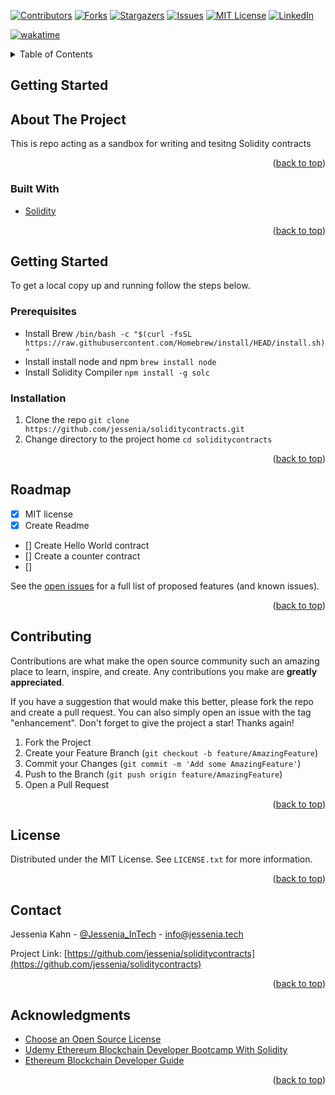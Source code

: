 <div id="top"></div>
<!--
*** Thanks for checking out the Best-README-Template. If you have a suggestion
*** that would make this better, please fork the repo and create a pull request
*** or simply open an issue with the tag "enhancement".
*** Don't forget to give the project a star!
*** Thanks again! Now go create something AMAZING! :D
-->



<!-- PROJECT SHIELDS -->
<!--
*** I'm using markdown "reference style" links for readability.
*** Reference links are enclosed in brackets [ ] instead of parentheses ( ).
*** See the bottom of this document for the declaration of the reference variables
*** for contributors-url, forks-url, etc. This is an optional, concise syntax you may use.
*** https://www.markdownguide.org/basic-syntax/#reference-style-links
-->
[![Contributors][contributors-shield]][contributors-url]
[![Forks][forks-shield]][forks-url]
[![Stargazers][stars-shield]][stars-url]
[![Issues][issues-shield]][issues-url]
[![MIT License][license-shield]][license-url]
[![LinkedIn][linkedin-shield]][linkedin-url]

[![wakatime](https://wakatime.com/badge/github/jessenia/soliditycontracts.svg)](https://wakatime.com/badge/github/jessenia/soliditycontracts)


<!-- TABLE OF CONTENTS -->
<details>
  <summary>Table of Contents</summary>
  <ol>
    <li>
      <a href="#about-the-project">About The Project</a>
      <ul>
        <li><a href="#built-with">Built With</a></li>
      </ul>
    </li>
    <li>
      <a href="#getting-started">Getting Started</a>
      <ul>
        <li><a href="#prerequisites">Prerequisites</a></li>
        <li><a href="#installation">Installation</a></li>
      </ul>
    </li>
    <li><a href="#roadmap">Roadmap</a></li>
    <li><a href="#contributing">Contributing</a></li>
    <li><a href="#license">License</a></li>
    <li><a href="#contact">Contact</a></li>
    <li><a href="#acknowledgments">Acknowledgments</a></li>
  </ol>
</details>


<!-- Getting STARTED-->
## Getting Started

<!-- ABOUT THE PROJECT -->
## About The Project
This is repo acting as a sandbox for writing and tesitng Solidity contracts


<p align="right">(<a href="#top">back to top</a>)</p>

### Built With
* [Solidity](https://docs.soliditylang.org/)

<p align="right">(<a href="#top">back to top</a>)</p>

<!-- GETTING STARTED -->
## Getting Started
To get a local copy up and running follow the steps below.

### Prerequisites
* Install Brew `/bin/bash -c "$(curl -fsSL https://raw.githubusercontent.com/Homebrew/install/HEAD/install.sh)"`
* Install install node and npm `brew install node`
* Install Solidity Compiler `npm install -g solc`


### Installation
1. Clone the repo `git clone https://github.com/jessenia/soliditycontracts.git`
2. Change directory to the project home `cd soliditycontracts`

<p align="right">(<a href="#top">back to top</a>)</p>

<!-- ROADMAP -->
## Roadmap
- [x] MIT license
- [x] Create Readme
- [] Create Hello World contract
- [] Create a counter contract
- [] 

See the [open issues](https://github.com/jessenia/soliditycontracts/issues) for a full list of proposed features (and known issues).

<p align="right">(<a href="#top">back to top</a>)</p>



<!-- CONTRIBUTING -->
## Contributing

Contributions are what make the open source community such an amazing place to learn, inspire, and create. Any contributions you make are **greatly appreciated**.

If you have a suggestion that would make this better, please fork the repo and create a pull request. You can also simply open an issue with the tag "enhancement".
Don't forget to give the project a star! Thanks again!

1. Fork the Project
2. Create your Feature Branch (`git checkout -b feature/AmazingFeature`)
3. Commit your Changes (`git commit -m 'Add some AmazingFeature'`)
4. Push to the Branch (`git push origin feature/AmazingFeature`)
5. Open a Pull Request

<p align="right">(<a href="#top">back to top</a>)</p>


<!-- LICENSE -->
## License

Distributed under the MIT License. See `LICENSE.txt` for more information.

<p align="right">(<a href="#top">back to top</a>)</p>

<!-- CONTACT -->
## Contact

Jessenia Kahn - [@Jessenia_InTech](https://twitter.com/Jessenia_InTech) - info@jessenia.tech

Project Link: [https://github.com/jessenia/soliditycontracts](https://github.com/jessenia/soliditycontracts)

<p align="right">(<a href="#top">back to top</a>)</p>

<!-- ACKNOWLEDGMENTS -->
## Acknowledgments
* [Choose an Open Source License](https://choosealicense.com)
* [Udemy Ethereum Blockchain Developer Bootcamp With Solidity](https://www.udemy.com/course/blockchain-developer)
* [Ethereum Blockchain Developer Guide](https://ethereum-blockchain-developer.com/)

<p align="right">(<a href="#top">back to top</a>)</p>


<!-- MARKDOWN LINKS & IMAGES -->
[contributors-shield]: https://img.shields.io/github/contributors/jessenia/soliditycontracts.svg?style=for-the-badge
[contributors-url]: https://github.com/jessenia/soliditycontracts/graphs/contributors
[forks-shield]: https://img.shields.io/github/forks/jessenia/soliditycontracts.svg?style=for-the-badge
[forks-url]: https://github.com/jessenia/soliditycontracts/network/members
[stars-shield]: https://img.shields.io/github/stars/jessenia/soliditycontracts.svg?style=for-the-badge
[stars-url]: https://github.com/jessenia/soliditycontracts/stargazers
[issues-shield]: https://img.shields.io/github/issues/jessenia/soliditycontracts.svg?style=for-the-badge
[issues-url]: https://github.com/jessenia/soliditycontracts/issues
[license-shield]: https://img.shields.io/github/license/jessenia/soliditycontracts.svg?style=for-the-badge
[license-url]: https://github.com/jessenia/soliditycontracts/LICENSE.txt
[linkedin-shield]: https://img.shields.io/badge/-LinkedIn-black.svg?style=for-the-badge&logo=linkedin&colorB=555
[linkedin-url]: https://linkedin.com/in/jessenia
